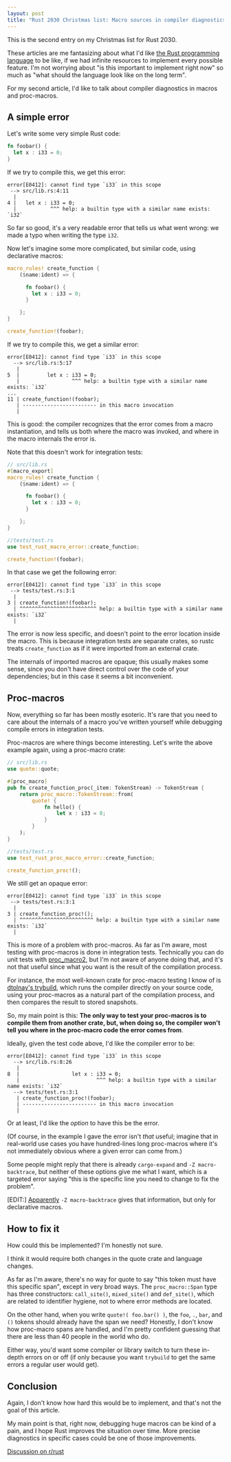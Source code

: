 ```yaml
---
layout: post
title: "Rust 2030 Christmas list: Macro sources in compiler diagnostics"
---
```


This is the second entry on my Christmas list for Rust 2030.

These articles are me fantasizing about what I'd like [the Rust programming language](https://www.rust-lang.org/) to be like, if we had infinite resources to implement every possible feature. I'm not worrying about "is this important to implement right now" so much as "what should the language look like on the long term".

For my second article, I'd like to talk about compiler diagnostics in macros and proc-macros.


## A simple error

Let's write some very simple Rust code:

```rust
fn foobar() {
  let x : i33 = 0;
}
```

If we try to compile this, we get this error:

```
error[E0412]: cannot find type `i33` in this scope
 --> src/lib.rs:4:11
  |
4 |   let x : i33 = 0;
  |           ^^^ help: a builtin type with a similar name exists: `i32`
```

So far so good, it's a very readable error that tells us what went wrong: we made a typo when writing the type `i32`.

Now let's imagine some more complicated, but similar code, using declarative macros:

```rust
macro_rules! create_function {
    ($name:ident) => {

      fn foobar() {
        let x : i33 = 0;
      }

    };
}

create_function!(foobar);
```

If we try to compile this, we get a similar error:

```
error[E0412]: cannot find type `i33` in this scope
  --> src/lib.rs:5:17
   |
5  |         let x : i33 = 0;
   |                 ^^^ help: a builtin type with a similar name exists: `i32`
...
11 | create_function!(foobar);
   | ------------------------ in this macro invocation
   |
```

This is good: the compiler recognizes that the error comes from a macro instantiation, and tells us both where the macro was invoked, and where in the macro internals the error is.

Note that this doesn't work for integration tests:

```rust
// src/lib.rs
#[macro_export]
macro_rules! create_function {
    ($name:ident) => {

      fn foobar() {
        let x : i33 = 0;
      }

    };
}

//tests/test.rs
use test_rust_macro_error::create_function;

create_function!(foobar);
```

In that case we get the following error:

```
error[E0412]: cannot find type `i33` in this scope
 --> tests/test.rs:3:1
  |
3 | create_function!(foobar);
  | ^^^^^^^^^^^^^^^^^^^^^^^^^ help: a builtin type with a similar name exists: `i32`
  |
```

The error is now less specific, and doesn't point to the error location inside the macro. This is because integration tests are separate crates, so rustc treats `create_function` as if it were imported from an external crate.

The internals of imported macros are opaque; this usually makes some sense, since you don't have direct control over the code of your dependencies; but in this case it seems a bit inconvenient.


## Proc-macros

Now, everything so far has been mostly esoteric. It's rare that you need to care about the internals of a macro you've written yourself while debugging compile errors in integration tests.

Proc-macros are where things become interesting. Let's write the above example again, using a proc-macro crate:

```rust
// src/lib.rs
use quote::quote;

#[proc_macro]
pub fn create_function_proc(_item: TokenStream) -> TokenStream {
    return proc_macro::TokenStream::from(
        quote! {
            fn hello() {
                let x : i33 = 0;
            }
        }
    );
}

//tests/test.rs
use test_rust_proc_macro_error::create_function;

create_function_proc!();
```

We still get an opaque error:

```
error[E0412]: cannot find type `i33` in this scope
 --> tests/test.rs:3:1
  |
3 | create_function_proc!();
  | ^^^^^^^^^^^^^^^^^^^^^^^^ help: a builtin type with a similar name exists: `i32`
  |
```

This is more of a problem with proc-macros. As far as I'm aware, most testing with proc-macros is done in integration tests. Technically you can do unit tests with [proc_macro2](https://docs.rs/proc-macro2/latest/proc_macro2/), but I'm not aware of anyone doing that, and it's not that useful since what you want is the result of the compilation process.

For instance, the most well-known crate for proc-macro testing I know of is [dtolnay's trybuild](https://docs.rs/trybuild/latest/trybuild), which runs the compiler directly on your source code, using your proc-macros as a natural part of the compilation process, and then compares the result to stored snapshots.

So, my main point is this: **The only way to test your proc-macros is to compile them from another crate, but, when doing so, the compiler won't tell you where in the proc-macro code the error comes from**.

Ideally, given the test code above, I'd like the compiler error to be:

```
error[E0412]: cannot find type `i33` in this scope
  --> src/lib.rs:8:26
   |
8  |                 let x : i33 = 0;
   |                         ^^^ help: a builtin type with a similar name exists: `i32`
  --> tests/test.rs:3:1
   | create_function_proc!(foobar);
   | ------------------------ in this macro invocation
   |
```

Or at least, I'd like the *option* to have this be the error.

(Of course, in the example I gave the error isn't *that* useful; imagine that in real-world use cases you have hundred-lines long proc-macros where it's not immediately obvious where a given error can come from.)

Some people might reply that there is already `cargo-expand` and `-Z macro-backtrace`, but neither of these options give me what I want, which is a targeted error saying "this is the specific line you need to change to fix the problem".

\[EDIT:\] [Apparently](https://internals.rust-lang.org/t/rust-2030-christmas-list-macro-sources-in-compiler-diagnostics/15915/2) `-Z macro-backtrace` gives that information, but only for declarative macros.


## How to fix it

How could this be implemented? I'm honestly not sure.

I think it would require both changes in the quote crate and language changes.

As far as I'm aware, there's no way for quote to say "this token must have this specific span", except in very broad ways. The `proc_macro::Span` type has three constructors: `call_site()`, `mixed_site()` and `def_site()`, which are related to identifier hygiene, not to where error methods are located.

On the other hand, when you write `quote!( foo.bar() )`, the `foo`, `.`, `bar`, and `()` tokens should already have the span we need? Honestly, I don't know how proc-macro spans are handled, and I'm pretty confident guessing that there are less than 40 people in the world who do.

Either way, you'd want some compiler or library switch to turn these in-depth errors on or off (if only because you want `trybuild` to get the same errors a regular user would get).


## Conclusion

Again, I don't know how hard this would be to implement, and that's not the goal of this article.

My main point is that, right now, debugging huge macros can be kind of a pain, and I hope Rust improves the situation over time. More precise diagnostics in specific cases could be one of those improvements.

[Discussion on r/rust](https://www.reddit.com/r/rust/comments/rvtrr4/rust_2030_christmas_list_macro_sources_in/)
